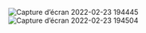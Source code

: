 ![Capture d’écran 2022-02-23 194445](https://user-images.githubusercontent.com/43423295/155386560-38dd412d-22a4-4961-8cfd-390525e2aa8e.png)
![Capture d’écran 2022-02-23 194504](https://user-images.githubusercontent.com/43423295/155386563-3bdcca92-ba6d-47fb-9d87-7f48f746b324.png)
